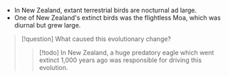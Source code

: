 
- In New Zealand, extant terrestrial birds are nocturnal ad large.
- One of New Zealand's extinct birds was the flightless Moa, which was diurnal but grew large.
> [!question] What caused this evolutionary change?
> > [!todo] In New Zealand, a huge predatory eagle which went extinct 1,000 years ago was responsible for driving this evolution.

